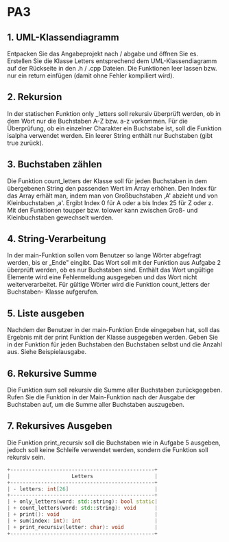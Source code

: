 # PA3

## 1. UML-Klassendiagramm

Entpacken Sie das Angabeprojekt nach / abgabe und öffnen Sie es. Erstellen Sie die Klasse Letters entsprechend dem UML-Klassendiagramm auf der Rückseite in den .h / .cpp Dateien. Die Funktionen leer lassen bzw. nur ein return einfügen (damit ohne Fehler kompiliert wird).

## 2. Rekursion

In der statischen Funktion only _letters soll rekursiv überprüft werden, ob in dem Wort nur die Buchstaben A-Z bzw. a-z vorkommen. Für die Überprüfung, ob ein einzelner Charakter ein Buchstabe ist, soll die Funktion isalpha verwendet werden. Ein leerer String enthält nur Buchstaben (gibt true zurück).

## 3. Buchstaben zählen

Die Funktion count_letters der Klasse soll für jeden Buchstaben in dem übergebenen String den passenden Wert im Array erhöhen. Den Index für das Array erhält man, indem man von Großbuchstaben ‚A' abzieht und von Kleinbuchstaben ,a'. Ergibt Index 0 für A oder a bis Index 25 für Z oder z. Mit den Funktionen toupper bzw. tolower kann zwischen Groß- und Kleinbuchstaben gewechselt werden.

## 4. String-Verarbeitung

In der main-Funktion sollen vom Benutzer so lange Wörter abgefragt werden, bis er „Ende" eingibt. Das Wort soll mit der Funktion aus Aufgabe 2 überprüft werden, ob es nur Buchstaben sind. Enthält das Wort ungültige Elemente wird eine Fehlermeldung ausgegeben und das Wort nicht weiterverarbeitet. Für gültige Wörter wird die Funktion count_letters der Buchstaben- Klasse aufgerufen.

## 5. Liste ausgeben

Nachdem der Benutzer in der main-Funktion Ende eingegeben hat, soll das Ergebnis mit der print Funktion der Klasse ausgegeben werden. Geben Sie in der Funktion für jeden Buchstaben den Buchstaben selbst und die Anzahl aus. Siehe Beispielausgabe.

## 6. Rekursive Summe

Die Funktion sum soll rekursiv die Summe aller Buchstaben zurückgegeben. Rufen Sie die Funktion in der Main-Funktion nach der Ausgabe der Buchstaben auf, um die Summe aller Buchstaben auszugeben.

## 7. Rekursives Ausgeben

Die Funktion print_recursiv soll die Buchstaben wie in Aufgabe 5 ausgeben, jedoch soll keine Schleife verwendet werden, sondern die Funktion soll rekursiv sein.

```cxx
+-----------------------------------------------+
|                    Letters                    |
+-----------------------------------------------+
| - letters: int[26]                            |
+-----------------------------------------------+
| + only_letters(word: std::string): bool static|
| + count_letters(word: std::string): void      |
| + print(): void                               |
| + sum(index: int): int                        |
| + print_recursiv(letter: char): void          |
+-----------------------------------------------+
```
